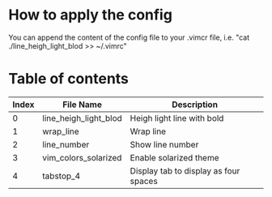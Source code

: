 # How to apply the config
You can append the content of the config file to your .vimcr file, i.e. "cat ./line_heigh_light_blod >> ~/.vimrc"

# Table of contents
Index|File Name|Description 
-----|---------|------------
0|line_heigh_light_blod|Heigh light line with bold
1|wrap_line|Wrap line
2|line_number|Show line number
3|vim_colors_solarized|Enable solarized theme
4|tabstop_4|Display tab to display as four spaces
